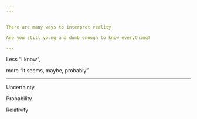 ```yaml
---
---


There are many ways to interpret reality 

Are you still young and dumb enough to know everything?

---
```


Less “I know”, 

more “It seems, maybe, probably” 

---

Uncertainty

Probability

Relativity